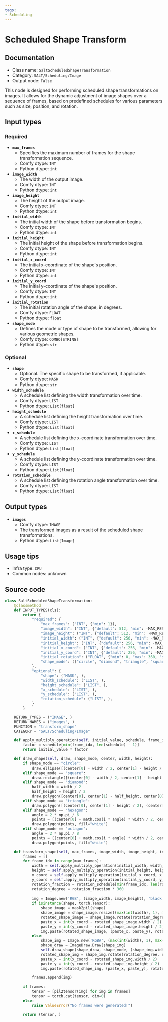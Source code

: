 ```yaml
---
tags:
- Scheduling
---
```


# Scheduled Shape Transform
## Documentation
- Class name: `SaltScheduledShapeTransformation`
- Category: `SALT/Scheduling/Image`
- Output node: `False`

This node is designed for performing scheduled shape transformations on images. It allows for the dynamic adjustment of image shapes over a sequence of frames, based on predefined schedules for various parameters such as size, position, and rotation.
## Input types
### Required
- **`max_frames`**
    - Specifies the maximum number of frames for the shape transformation sequence.
    - Comfy dtype: `INT`
    - Python dtype: `int`
- **`image_width`**
    - The width of the output image.
    - Comfy dtype: `INT`
    - Python dtype: `int`
- **`image_height`**
    - The height of the output image.
    - Comfy dtype: `INT`
    - Python dtype: `int`
- **`initial_width`**
    - The initial width of the shape before transformation begins.
    - Comfy dtype: `INT`
    - Python dtype: `int`
- **`initial_height`**
    - The initial height of the shape before transformation begins.
    - Comfy dtype: `INT`
    - Python dtype: `int`
- **`initial_x_coord`**
    - The initial x-coordinate of the shape's position.
    - Comfy dtype: `INT`
    - Python dtype: `int`
- **`initial_y_coord`**
    - The initial y-coordinate of the shape's position.
    - Comfy dtype: `INT`
    - Python dtype: `int`
- **`initial_rotation`**
    - The initial rotation angle of the shape, in degrees.
    - Comfy dtype: `FLOAT`
    - Python dtype: `float`
- **`shape_mode`**
    - Defines the mode or type of shape to be transformed, allowing for various geometric shapes.
    - Comfy dtype: `COMBO[STRING]`
    - Python dtype: `str`
### Optional
- **`shape`**
    - Optional. The specific shape to be transformed, if applicable.
    - Comfy dtype: `MASK`
    - Python dtype: `str`
- **`width_schedule`**
    - A schedule list defining the width transformation over time.
    - Comfy dtype: `LIST`
    - Python dtype: `List[float]`
- **`height_schedule`**
    - A schedule list defining the height transformation over time.
    - Comfy dtype: `LIST`
    - Python dtype: `List[float]`
- **`x_schedule`**
    - A schedule list defining the x-coordinate transformation over time.
    - Comfy dtype: `LIST`
    - Python dtype: `List[float]`
- **`y_schedule`**
    - A schedule list defining the y-coordinate transformation over time.
    - Comfy dtype: `LIST`
    - Python dtype: `List[float]`
- **`rotation_schedule`**
    - A schedule list defining the rotation angle transformation over time.
    - Comfy dtype: `LIST`
    - Python dtype: `List[float]`
## Output types
- **`images`**
    - Comfy dtype: `IMAGE`
    - The transformed images as a result of the scheduled shape transformations.
    - Python dtype: `List[Image]`
## Usage tips
- Infra type: `CPU`
- Common nodes: unknown


## Source code
```python
class SaltScheduledShapeTransformation:
    @classmethod
    def INPUT_TYPES(cls):
        return {
            "required": {
                "max_frames": ("INT", {"min": 1}),
                "image_width": ("INT", {"default": 512, "min": -MAX_RESOLUTION, "max": MAX_RESOLUTION}),
                "image_height": ("INT", {"default": 512, "min": -MAX_RESOLUTION, "max": MAX_RESOLUTION}),
                "initial_width": ("INT", {"default": 256, "min": -MAX_RESOLUTION, "max": MAX_RESOLUTION}),
                "initial_height": ("INT", {"default": 256, "min": -MAX_RESOLUTION, "max": MAX_RESOLUTION}),
                "initial_x_coord": ("INT", {"default": 256, "min": -MAX_RESOLUTION, "max": MAX_RESOLUTION}),
                "initial_y_coord": ("INT", {"default": 256, "min": -MAX_RESOLUTION, "max": MAX_RESOLUTION}),
                "initial_rotation": ("FLOAT", {"min": 0, "max": 360, "step": 0.01}),
                "shape_mode": (["circle", "diamond", "triangle", "square", "hexagon", "octagon"], ),
            },
            "optional": {
                "shape": ("MASK", ),
                "width_schedule": ("LIST", ),
                "height_schedule": ("LIST", ),
                "x_schedule": ("LIST", ),
                "y_schedule": ("LIST", ),
                "rotation_schedule": ("LIST", ),
            }
        }

    RETURN_TYPES = ("IMAGE", )
    RETURN_NAMES = ("images", )
    FUNCTION = "transform_shape"
    CATEGORY = "SALT/Scheduling/Image"

    def apply_multiply_operation(self, initial_value, schedule, frame_idx):
        factor = schedule[min(frame_idx, len(schedule) - 1)]
        return initial_value * factor

    def draw_shape(self, draw, shape_mode, center, width, height):
        if shape_mode == "circle":
            draw.ellipse([(center[0] - width / 2, center[1] - height / 2), (center[0] + width / 2, center[1] + height / 2)], fill="white")
        elif shape_mode == "square":
            draw.rectangle([(center[0] - width / 2, center[1] - height / 2), (center[0] + width / 2, center[1] + height / 2)], fill="white")
        elif shape_mode == "diamond":
            half_width = width / 2
            half_height = height / 2
            draw.polygon([center[0], center[1] - half_height, center[0] + half_width, center[1], center[0], center[1] + half_height, center[0] - half_width, center[1]], fill="white")
        elif shape_mode == "triangle":
            draw.polygon([(center[0], center[1] - height / 2), (center[0] + width / 2, center[1] + height / 2), (center[0] - width / 2, center[1] + height / 2)], fill="white")
        elif shape_mode == "hexagon":
            angle = 2 * np.pi / 6
            points = [(center[0] + math.cos(i * angle) * width / 2, center[1] + math.sin(i * angle) * height / 2) for i in range(6)]
            draw.polygon(points, fill="white")
        elif shape_mode == "octagon":
            angle = 2 * np.pi / 8
            points = [(center[0] + math.cos(i * angle) * width / 2, center[1] + math.sin(i * angle) * height / 2) for i in range(8)]
            draw.polygon(points, fill="white")

    def transform_shape(self, max_frames, image_width, image_height, initial_width, initial_height, initial_x_coord, initial_y_coord, initial_rotation, shape_mode, shape=None, width_schedule=[1.0], height_schedule=[1.0], x_schedule=[1.0], y_schedule=[1.0], rotation_schedule=[1.0]):
        frames = []
        for frame_idx in range(max_frames):
            width = self.apply_multiply_operation(initial_width, width_schedule, frame_idx)
            height = self.apply_multiply_operation(initial_height, height_schedule, frame_idx)
            x_coord = self.apply_multiply_operation(initial_x_coord, x_schedule, frame_idx)
            y_coord = self.apply_multiply_operation(initial_y_coord, y_schedule, frame_idx)
            rotation_fraction = rotation_schedule[min(frame_idx, len(rotation_schedule) - 1)]
            rotation_degree = rotation_fraction * 360
            
            img = Image.new('RGB', (image_width, image_height), 'black')
            if isinstance(shape, torch.Tensor):
                shape_image = mask2pil(shape)
                shape_image = shape_image.resize((max(int(width), 1), max(int(height), 1)), resample=Image.LANCZOS)
                rotated_shape_image = shape_image.rotate(rotation_degree, expand=True, fillcolor=(0), resample=Image.BILINEAR)
                paste_x = int(x_coord - rotated_shape_image.width / 2)
                paste_y = int(y_coord - rotated_shape_image.height / 2)
                img.paste(rotated_shape_image, (paste_x, paste_y), rotated_shape_image)
            else:
                shape_img = Image.new('RGBA', (max(int(width), 1), max(int(height), 1)), (0, 0, 0, 0))
                shape_draw = ImageDraw.Draw(shape_img)
                self.draw_shape(shape_draw, shape_mode, (shape_img.width / 2, shape_img.height / 2), width, height)
                rotated_shape_img = shape_img.rotate(rotation_degree, expand=True, fillcolor=(0), resample=Image.BILINEAR)
                paste_x = int(x_coord - rotated_shape_img.width / 2)
                paste_y = int(y_coord - rotated_shape_img.height / 2)
                img.paste(rotated_shape_img, (paste_x, paste_y), rotated_shape_img)

            frames.append(img)
            
        if frames:
            tensor = [pil2tensor(img) for img in frames]
            tensor = torch.cat(tensor, dim=0)
        else:
            raise ValueError("No frames were generated!")

        return (tensor, )

```

